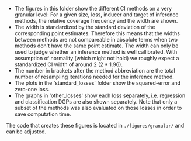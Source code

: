 * The figures in this folder show the different CI methods on a very granular level:
  For a given size, loss, inducer and target of inference methods, the relative coverage frequency and the width are shown.
* The width is standardized by the standard deviation of the corresponding point estimates.
  Therefore this means that the widths between methods are not compareable in absolute terms when two methods don't have the same point estimate.
  The width can only be used to judge whether an inference method is well callibrated.
  With assumption of normality (which might not hold) we roughly expect a standardized CI width of around 2 (2 * 1.96).
* The number in brackets after the method abbreviation are the total number of resampling iterations needed for the inference method.
* The plots in the 'standard_losses' folder show the squared-error and zero-one loss.
* The graphs in 'other_losses' show each loss separately, i.e. regression and classification DGPs are also shown separately.
  Note that only a subset of the methods was also evaluated on those losses in order to save computation time.

The code that creates these figures is located in `./figures/granular/` and can be adjusted.
